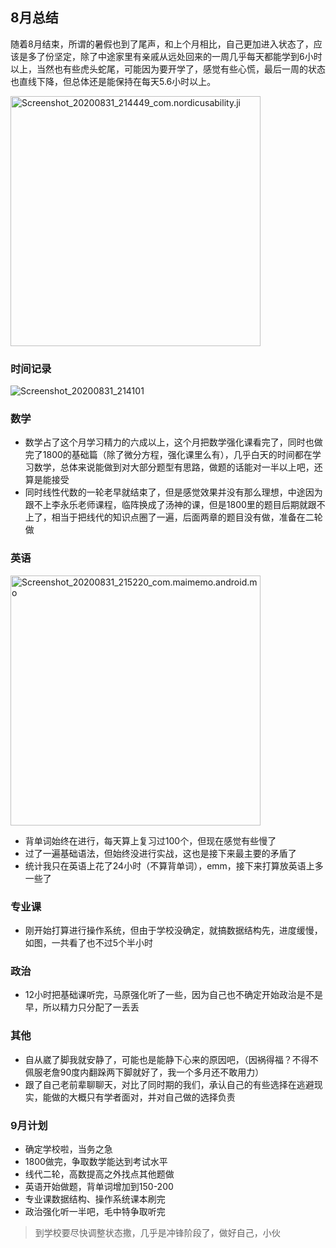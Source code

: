 ## 8月总结

随着8月结束，所谓的暑假也到了尾声，和上个月相比，自己更加进入状态了，应该是多了份坚定，除了中途家里有亲戚从远处回来的一周几乎每天都能学到6小时以上，当然也有些虎头蛇尾，可能因为要开学了，感觉有些心慌，最后一周的状态也直线下降，但总体还是能保持在每天5.6小时以上。

<img src="../../../../Documents/Tencent Files/376634352/FileRecv/MobileFile/Screenshot_20200831_214449_com.nordicusability.ji.png" alt="Screenshot_20200831_214449_com.nordicusability.ji" width=400 />

### 时间记录

![Screenshot_20200831_214101](https://raw.githubusercontent.com/Kong-PR/Typora-picture/master/img/Screenshot_20200831_214101.jpg)

### 数学

- 数学占了这个月学习精力的六成以上，这个月把数学强化课看完了，同时也做完了1800的基础篇（除了微分方程，强化课里么有），几乎白天的时间都在学习数学，总体来说能做到对大部分题型有思路，做题的话能对一半以上吧，还算是能接受
- 同时线性代数的一轮老早就结束了，但是感觉效果并没有那么理想，中途因为跟不上李永乐老师课程，临阵换成了汤神的课，但是1800里的题目后期就跟不上了，相当于把线代的知识点圈了一遍，后面两章的题目没有做，准备在二轮做

### 英语

<img src="https://raw.githubusercontent.com/Kong-PR/Typora-picture/master/img/Screenshot_20200831_215220_com.maimemo.android.mo.png" alt="Screenshot_20200831_215220_com.maimemo.android.mo" width=400 />

- 背单词始终在进行，每天算上复习过100个，但现在感觉有些慢了
- 过了一遍基础语法，但始终没进行实战，这也是接下来最主要的矛盾了
- 统计我只在英语上花了24小时（不算背单词），emm，接下来打算放英语上多一些了

### 专业课

- 刚开始打算进行操作系统，但由于学校没确定，就搞数据结构先，进度缓慢，如图，一共看了也不过5个半小时

### 政治

- 12小时把基础课听完，马原强化听了一些，因为自己也不确定开始政治是不是早，所以精力只分配了一丢丢

### 其他

- 自从崴了脚我就安静了，可能也是能静下心来的原因吧，（因祸得福？不得不佩服老詹90度内翻跺两下脚就好了，我一个多月还不敢用力）
- 跟了自己老前辈聊聊天，对比了同时期的我们，承认自己的有些选择在逃避现实，能做的大概只有学者面对，并对自己做的选择负责

### 9月计划

- 确定学校啦，当务之急
- 1800做完，争取数学能达到考试水平
- 线代二轮，高数提高之外找点其他题做
- 英语开始做题，背单词增加到150-200
- 专业课数据结构、操作系统课本刷完
- 政治强化听一半吧，毛中特争取听完

> 到学校要尽快调整状态撒，几乎是冲锋阶段了，做好自己，小伙